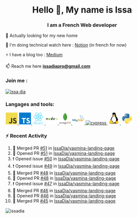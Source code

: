 <h1 align="center">Hello 👋, My name is Issa</h1>
<h3 align="center">I am a French Web developer</h3>


🔭 Actually looking for my new home


📝 I'm doing technical watch here :  [Notion](https://www.notion.so/Veille-Techno-Issa-2572f315bd9348c3a13dcb8b8c3cdb0d) (in french for now)

⚡ I have a blog too : [Medium](https://medium.com/@issadia)

📫 Reach me here **issadiapro@gmail.com**

<h3 align="left">Join me :</h3>
<p align="left">
<a href="https://linkedin.com/in/issa-dia-dev/" target="blank"><img align="center" src="https://raw.githubusercontent.com/rahuldkjain/github-profile-readme-generator/master/src/images/icons/Social/linked-in-alt.svg" alt="issa dia" height="30" width="40" /></a>
</p>

<h3 align="left">Langages and tools:</h3>
<p align="left"> 
  <a href="https://developer.mozilla.org/en-US/docs/Web/JavaScript" target="_blank"> <img src="https://raw.githubusercontent.com/devicons/devicon/master/icons/javascript/javascript-original.svg" alt="javascript" width="40" height="40"/> </a>
  <a href="https://www.typescriptlang.org/" target="_blank"> <img src="https://raw.githubusercontent.com/devicons/devicon/master/icons/typescript/typescript-original.svg" alt="typescript" width="40" height="40"/> </a>
  <a href="https://reactjs.org/" target="_blank"> <img src="https://raw.githubusercontent.com/devicons/devicon/master/icons/react/react-original-wordmark.svg" alt="react" width="40" height="40"/> </a>
  <a href="https://nodejs.org" target="_blank"> <img src="https://raw.githubusercontent.com/devicons/devicon/master/icons/nodejs/nodejs-original-wordmark.svg" alt="nodejs" width="40" height="40"/> </a>
   <a href="https://www.mongodb.com/" target="_blank"> <img src="https://raw.githubusercontent.com/devicons/devicon/master/icons/mongodb/mongodb-original-wordmark.svg" alt="mongodb" width="40" height="40"/> </a>
  <a href="https://www.mysql.com/" target="_blank"> <img src="https://raw.githubusercontent.com/devicons/devicon/master/icons/mysql/mysql-original-wordmark.svg" alt="mysql" width="40" height="40"/> </a>
  <a href="https://www.cypress.io" target="_blank"> <img src="https://raw.githubusercontent.com/simple-icons/simple-icons/6e46ec1fc23b60c8fd0d2f2ff46db82e16dbd75f/icons/cypress.svg" alt="cypress" width="40" height="40"/> </a>
  <a href="https://www.linux.org/" target="_blank"> <img src="https://raw.githubusercontent.com/devicons/devicon/master/icons/linux/linux-original.svg" alt="linux" width="40" height="40"/> </a> 
    <a href="https://www.python.org" target="_blank"> <img src="https://raw.githubusercontent.com/devicons/devicon/master/icons/python/python-original.svg" alt="python" width="40" height="40"/> </a>
</p>

### :zap: Recent Activity

<!--START_SECTION:activity-->
1. 🎉 Merged PR [#51](https://github.com/IssaDia/yasmina-landing-page/pull/51) in [IssaDia/yasmina-landing-page](https://github.com/IssaDia/yasmina-landing-page)
2. 💪 Opened PR [#51](https://github.com/IssaDia/yasmina-landing-page/pull/51) in [IssaDia/yasmina-landing-page](https://github.com/IssaDia/yasmina-landing-page)
3. ❗️ Opened issue [#50](https://github.com/IssaDia/yasmina-landing-page/issues/50) in [IssaDia/yasmina-landing-page](https://github.com/IssaDia/yasmina-landing-page)
4. ❗️ Opened issue [#49](https://github.com/IssaDia/yasmina-landing-page/issues/49) in [IssaDia/yasmina-landing-page](https://github.com/IssaDia/yasmina-landing-page)
5. 🎉 Merged PR [#48](https://github.com/IssaDia/yasmina-landing-page/pull/48) in [IssaDia/yasmina-landing-page](https://github.com/IssaDia/yasmina-landing-page)
6. 💪 Opened PR [#48](https://github.com/IssaDia/yasmina-landing-page/pull/48) in [IssaDia/yasmina-landing-page](https://github.com/IssaDia/yasmina-landing-page)
7. ❗️ Opened issue [#47](https://github.com/IssaDia/yasmina-landing-page/issues/47) in [IssaDia/yasmina-landing-page](https://github.com/IssaDia/yasmina-landing-page)
8. 🎉 Merged PR [#46](https://github.com/IssaDia/yasmina-landing-page/pull/46) in [IssaDia/yasmina-landing-page](https://github.com/IssaDia/yasmina-landing-page)
9. 💪 Opened PR [#46](https://github.com/IssaDia/yasmina-landing-page/pull/46) in [IssaDia/yasmina-landing-page](https://github.com/IssaDia/yasmina-landing-page)
10. 🎉 Merged PR [#45](https://github.com/IssaDia/yasmina-landing-page/pull/45) in [IssaDia/yasmina-landing-page](https://github.com/IssaDia/yasmina-landing-page)
<!--END_SECTION:activity-->

<p><img align="center" src="https://github-readme-streak-stats.herokuapp.com/?user=issadia&" alt="issadia" /></p>

